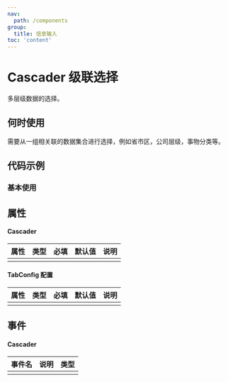 ```yaml
---
nav:
  path: /components
group:
  title: 信息输入
toc: 'content'
---
```


# Cascader 级联选择
多层级数据的选择。

## 何时使用
需要从一组相关联的数据集合进行选择，例如省市区，公司层级，事物分类等。

## 代码示例
### 基本使用
<code src='../../demo/pages/Cascader'></code>

## 属性

#### Cascader
| 属性 | 类型 | 必填 | 默认值 | 说明 |
| -----|-----|-----|-----|----- |
|  |  |  |  |  |



#### TabConfig 配置
| 属性 | 类型 | 必填 | 默认值 | 说明 |
| -----|-----|-----|-----|----- |
|  |  |  |  |  |


## 事件

#### Cascader
| 事件名 | 说明 | 类型 |
| -----|-----|-----|
|  |  |  |
